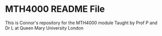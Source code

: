 # MTH4000 README File
This is Connor's repository for the MTH4000 module
Taught by Prof P and Dr L at Queen Mary University London
